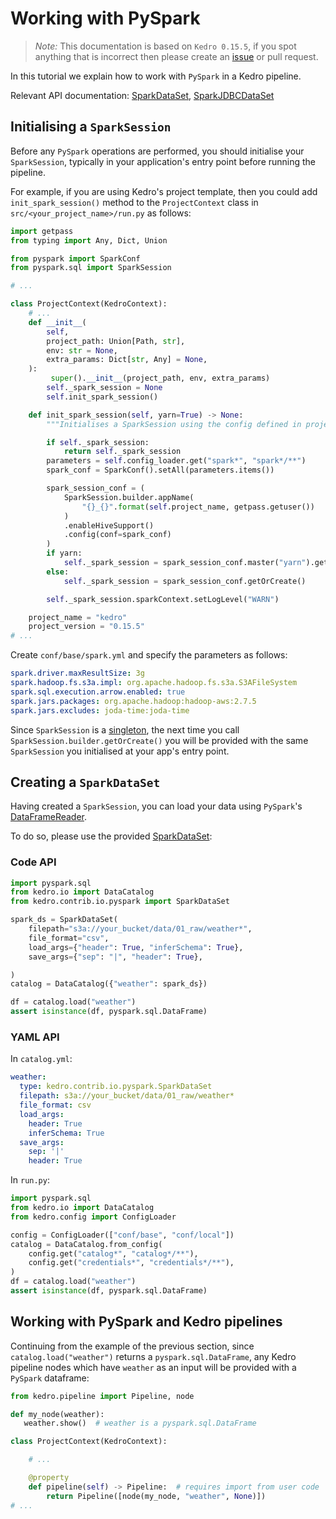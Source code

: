 # Working with PySpark

> *Note:* This documentation is based on `Kedro 0.15.5`, if you spot anything that is incorrect then please create an [issue](https://github.com/quantumblacklabs/kedro/issues) or pull request.

In this tutorial we explain how to work with `PySpark` in a Kedro pipeline.

Relevant API documentation: [SparkDataSet](/kedro.contrib.io.pyspark.SparkDataSet), [SparkJDBCDataSet](/kedro.contrib.io.pyspark.SparkJDBCDataSet)

## Initialising a `SparkSession`

Before any `PySpark` operations are performed, you should initialise your `SparkSession`, typically in your application's entry point before running the pipeline.

For example, if you are using Kedro's project template, then you could add `init_spark_session()` method to the `ProjectContext` class in `src/<your_project_name>/run.py` as follows:

```python
import getpass
from typing import Any, Dict, Union

from pyspark import SparkConf
from pyspark.sql import SparkSession

# ...

class ProjectContext(KedroContext):
    # ...
    def __init__(
        self,
        project_path: Union[Path, str],
        env: str = None,
        extra_params: Dict[str, Any] = None,
    ):
         super().__init__(project_path, env, extra_params)
        self._spark_session = None
        self.init_spark_session()

    def init_spark_session(self, yarn=True) -> None:
        """Initialises a SparkSession using the config defined in project's conf folder."""

        if self._spark_session:
            return self._spark_session
        parameters = self.config_loader.get("spark*", "spark*/**")
        spark_conf = SparkConf().setAll(parameters.items())

        spark_session_conf = (
            SparkSession.builder.appName(
                "{}_{}".format(self.project_name, getpass.getuser())
            )
            .enableHiveSupport()
            .config(conf=spark_conf)
        )
        if yarn:
            self._spark_session = spark_session_conf.master("yarn").getOrCreate()
        else:
            self._spark_session = spark_session_conf.getOrCreate()

        self._spark_session.sparkContext.setLogLevel("WARN")

    project_name = "kedro"
    project_version = "0.15.5"
# ...

```

Create `conf/base/spark.yml` and specify the parameters as follows:

```yaml
spark.driver.maxResultSize: 3g
spark.hadoop.fs.s3a.impl: org.apache.hadoop.fs.s3a.S3AFileSystem
spark.sql.execution.arrow.enabled: true
spark.jars.packages: org.apache.hadoop:hadoop-aws:2.7.5
spark.jars.excludes: joda-time:joda-time
```


Since `SparkSession` is a [singleton](https://python-3-patterns-idioms-test.readthedocs.io/en/latest/Singleton.html), the next time you call `SparkSession.builder.getOrCreate()` you will be provided with the same `SparkSession` you initialised at your app's entry point.


## Creating a `SparkDataSet`

Having created a `SparkSession`, you can load your data using `PySpark`'s [DataFrameReader](https://spark.apache.org/docs/latest/api/python/pyspark.sql.html#pyspark.sql.DataFrameReader).

To do so, please use the provided [SparkDataSet](/kedro.contrib.io.pyspark.SparkDataSet):

### Code API

```python
import pyspark.sql
from kedro.io import DataCatalog
from kedro.contrib.io.pyspark import SparkDataSet

spark_ds = SparkDataSet(
    filepath="s3a://your_bucket/data/01_raw/weather*",
    file_format="csv",
    load_args={"header": True, "inferSchema": True},
    save_args={"sep": "|", "header": True},

)
catalog = DataCatalog({"weather": spark_ds})

df = catalog.load("weather")
assert isinstance(df, pyspark.sql.DataFrame)
```

### YAML API

In `catalog.yml`:
```yaml
weather:
  type: kedro.contrib.io.pyspark.SparkDataSet
  filepath: s3a://your_bucket/data/01_raw/weather*
  file_format: csv
  load_args:
    header: True
    inferSchema: True
  save_args:
    sep: '|'
    header: True
```

In `run.py`:

```python
import pyspark.sql
from kedro.io import DataCatalog
from kedro.config import ConfigLoader

config = ConfigLoader(["conf/base", "conf/local"])
catalog = DataCatalog.from_config(
    config.get("catalog*", "catalog*/**"),
    config.get("credentials*", "credentials*/**"),
)
df = catalog.load("weather")
assert isinstance(df, pyspark.sql.DataFrame)
```

## Working with PySpark and Kedro pipelines

Continuing from the example of the previous section, since `catalog.load("weather")` returns a `pyspark.sql.DataFrame`, any Kedro pipeline nodes which have `weather` as an input will be provided with a `PySpark` dataframe:

```python
from kedro.pipeline import Pipeline, node

def my_node(weather):
   weather.show()  # weather is a pyspark.sql.DataFrame

class ProjectContext(KedroContext):

    # ...

    @property
    def pipeline(self) -> Pipeline:  # requires import from user code
        return Pipeline([node(my_node, "weather", None)])
# ...

```
